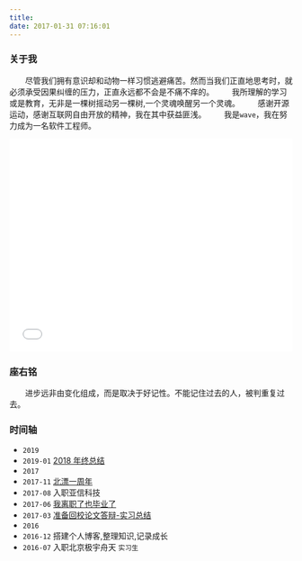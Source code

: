 ```yaml
---
title: 
date: 2017-01-31 07:16:01
---
```


### 关于我
　　尽管我们拥有意识却和动物一样习惯逃避痛苦。然而当我们正直地思考时，就必须承受因果纠缠的压力，正直永远都不会是不痛不痒的。
　　我所理解的学习或是教育，无非是一棵树摇动另一棵树,一个灵魂唤醒另一个灵魂。
　　感谢开源运动，感谢互联网自由开放的精神，我在其中获益匪浅。
　　我是`wave`，我在努力成为一名软件工程师。

<div style="position: relative; width: 100%; height: 0; padding-bottom: 75%;"><iframe 
src="//n.miaopai.com/media/ZBJb41wuP8j7gb8YJmGmLHAGcV7ILmWW.htm" scrolling="no" border="0" 
frameborder="no" framespacing="0" allowfullscreen="true" style="position: absolute; width: 100%; 
height: 100%; left: 0; top: 0;"> </iframe></div>

 
### 座右铭
　　进步远非由变化组成，而是取决于好记性。不能记住过去的人，被判重复过去。

### 时间轴

- `2019`
 - `2019-01` [2018 年终总结](http://imbotao.top/goodbye-2018.html)
- `2017`
 - `2017-11` [北漂一周年](http://imbotao.top/talk-nonsense.html)
 - `2017-08` 入职亚信科技 
 - `2017-06` [我离职了也毕业了](http://imbotao.top/graduated-and-quit.html)
 - `2017-03` [准备回校论文答辩-实习总结](http://imbotao.top/safe-and-sound.html)
- `2016`
 - `2016-12` 搭建个人博客,整理知识,记录成长
 - `2016-07` 入职北京极宇舟天 `实习生`  



